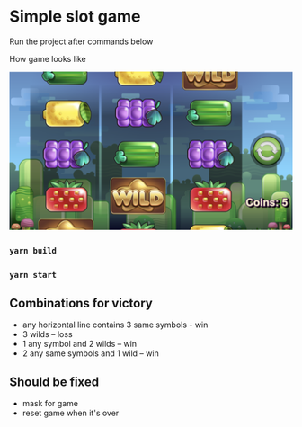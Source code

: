 # Simple slot game

Run the project after commands below

How game looks like

![alt text](https://github.com/Croftyland/100Projects/blob/master/vanillaJS/generationObjects/resources/Screenshot%202020-09-29%20at%2015.54.08.png)

### `yarn build`

### `yarn start`

## Combinations for victory

* any horizontal line contains 3 same symbols - win
* 3 wilds – loss
* 1 any symbol and 2 wilds – win
* 2 any same symbols and 1 wild – win

## Should be fixed

* mask for game 
* reset game when it's over

